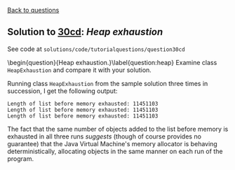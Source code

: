 [Back to questions](../README.md)

## Solution to [30cd](../questions/30cd): *Heap exhaustion*

See code at `solutions/code/tutorialquestions/question30cd`

\begin{question}{Heap exhaustion.}\label{question:heap}
Examine class `HeapExhaustion` and compare it with your solution.

Running class `HeapExhaustion` from the sample solution three times in succession, I get the following output:


```
Length of list before memory exhausted: 11451103
Length of list before memory exhausted: 11451103
Length of list before memory exhausted: 11451103
```


The fact that the same number of objects added to the list before memory is exhausted in all three runs *suggests* (though of course provides no guarantee) that the Java Virtual Machine's memory allocator is behaving deterministically, allocating objects in the same manner on each run of the program.
